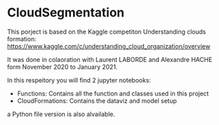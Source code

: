 # CloudSegmentation

This porject is based on the Kaggle competiton Understanding clouds formation: https://www.kaggle.com/c/understanding_cloud_organization/overview

It was done in colaoration with Laurent LABORDE and Alexandre HACHE form November 2020 to January 2021. 

In this respeitory you will find 2 jupyter notebooks:
  - Functions: Contains all the function and classes used in this project
  - CloudFormations: Contains the dataviz and model setup

a Python file version is also alvailable. 
